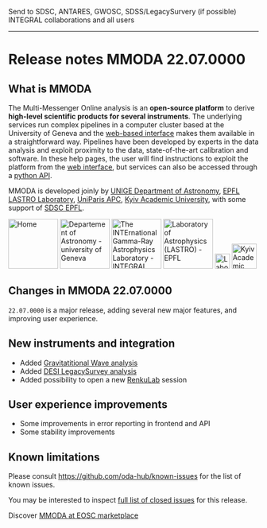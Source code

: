 Send to SDSC, ANTARES, GWOSC, SDSS/LegacySurvery (if possible) INTEGRAL collaborations and all users

----


# Release notes MMODA 22.07.0000

## What is MMODA

The Multi-Messenger Online analysis is an **open-source platform** to derive **high-level scientific products for several instruments**. 
The underlying services run complex pipelines in a computer cluster based at the University of Geneva and the [web-based interface](http://astro.unige.ch/mmoda/) makes them available in a straightforward way. Pipelines have been developed by experts in the data analysis and exploit proximity to the data, state-of-the-art calibration and software. In these help pages, the user will find instructions to exploit the platform from the [web interface](http://astro.unige.ch/mmoda/), but services can also be accessed through a [python API](https://oda-api.readthedocs.io/en/latest/user_guide/tutorial_main.html).

MMODA is developed joinly by [UNIGE Department of Astronomy](https://www.unige.ch/sciences/astro/en/), [EPFL LASTRO Laboratory](https://www.epfl.ch/labs/lastro), [UniParis APC](https://apc.u-paris.fr/APC_CS/en), [Kyiv Academic University](https://kau.org.ua/en), with some support of [SDSC EPFL](https://www.epfl.ch/research/domains/sdsc/).

<a  href="/mmoda/"
    title="Home"> <img
    src="https://www.astro.unige.ch/mmoda/sites/all/themes/bootstrap_mmoda/logo.png" alt="Home"
    width="100px" /></a>
<a  href="https://www.unige.ch/sciences/astro/en/"
    title="Departement of Astronomy - university of Geneva"><img
    src="https://www.astro.unige.ch/mmoda/sites/all/themes/bootstrap_mmoda/logo-fac-sciences.png" alt="Departement of Astronomy - university of Geneva" 
    width="100px" /></a>
<a  href="https://www.isdc.unige.ch/integral/"
    title="The INTErnational Gamma-Ray Astrophysics Laboratory - INTEGRAL"><img
    src="https://www.astro.unige.ch/mmoda/sites/all/themes/bootstrap_mmoda/logo-isdc.png" alt="The INTErnational Gamma-Ray Astrophysics Laboratory - INTEGRAL" 
    width="100px" /></a>
<a  href="https://www.epfl.ch/labs/lastro"
    title="Laboratory of Astrophysics (LASTRO) - EPFL"><img
    src="https://www.astro.unige.ch/mmoda/sites/all/themes/bootstrap_mmoda/logo-epfl.png" alt="Laboratory of Astrophysics (LASTRO) - EPFL"
    width="100px"/></a>
<a href="https://apc.u-paris.fr/APC_CS/en" target="_blank"
   title="Laboratoire AstroParticule et Cosmologie (APC)"><img
   src="https://www.astro.unige.ch/mmoda/sites/all/themes/bootstrap_mmoda/logo-apc.png" alt="Laboratoire AstroParticule et Cosmologie (APC)"
   width="30px"/></a>
<a href="https://kau.org.ua/en" target="_blank"
   title="Kyiv Academic University (KAU)"><img
   src="https://www.astro.unige.ch/mmoda/sites/all/themes/bootstrap_mmoda/logo-kau.png" alt="Kyiv Academic University (KAU)" 
   width="50px"/></a>
      

## Changes in MMODA 22.07.0000

`22.07.0000` is a major release, adding several new major features, and improving user experience.

## New instruments and integration

* Added [Gravitatitional Wave analysis](https://www.astro.unige.ch/mmoda/help/mmoda/gravitational-wave-analysis)
* Added [DESI LegacySurvey analysis](https://www.astro.unige.ch/mmoda/help/mmoda/legacy-survey)
* Added possibility to open a new [RenkuLab](https://renkulab.io/) session

## User experience improvements

* Some improvements in error reporting in frontend and API
* Some stability improvements

## Known limitations

Please consult https://github.com/oda-hub/known-issues for the list of known issues.

You may be interested to inspect [full list of closed issues](https://github.com/issues?q=org%3Aoda-hub+milestone%3Av22.07.0000) for this release.



Discover [MMODA at EOSC marketplace](https://marketplace.eosc-portal.eu/services/astronomical-online-data-analysis-astrooda)
